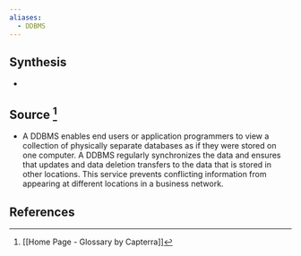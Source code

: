 ```yaml
---
aliases:
  - DDBMS
---
```

## Synthesis
- 
## Source [^1]
- A DDBMS enables end users or application programmers to view a collection of physically separate databases as if they were stored on one computer. A DDBMS regularly synchronizes the data and ensures that updates and data deletion transfers to the data that is stored in other locations. This service prevents conflicting information from appearing at different locations in a business network.
## References

[^1]: [[Home Page - Glossary by Capterra]]